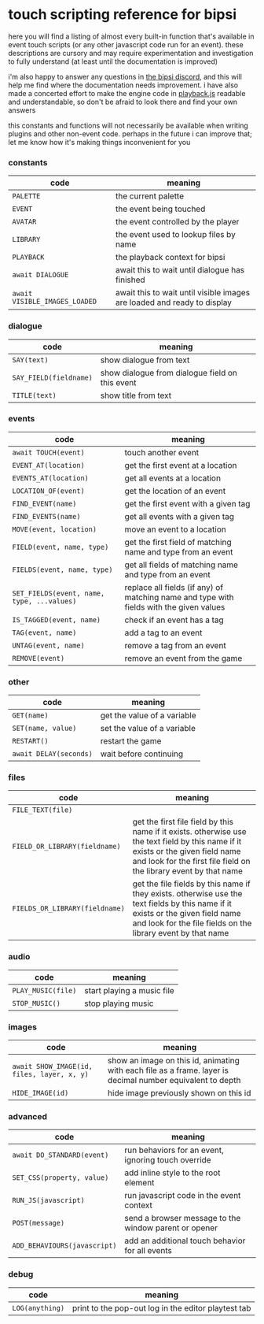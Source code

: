 # touch scripting reference for bipsi

here you will find a listing of almost every built-in function that's available in event touch scripts (or any other javascript code run for an event). these descriptions are cursory and may require experimentation and investigation to fully understand (at least until the documentation is improved)

i'm also happy to answer any questions in [the bipsi discord](https://discord.gg/mnARVsgSkc), and this will help me find where the documentation needs improvement. i have also made a concerted effort to make the engine code in [playback.js](../src/scripts/playback.js) readable and understandable, so don't be afraid to look there and find your own answers

this constants and functions will not necessarily be available when writing plugins and other non-event code. perhaps in the future i can improve that; let me know how it's making things inconvenient for you

### constants

| code | meaning
|--|--
| `PALETTE` | the current palette
| `EVENT` | the event being touched
| `AVATAR` | the event controlled by the player
| `LIBRARY` | the event used to lookup files by name
| `PLAYBACK` | the playback context for bipsi
| `await DIALOGUE` | await this to wait until dialogue has finished
| `await VISIBLE_IMAGES_LOADED` | await this to wait until visible images are loaded and ready to display

### dialogue

| code | meaning
|--|--
| `SAY(text)` | show dialogue from text
| `SAY_FIELD(fieldname)` | show dialogue from dialogue field on this event
| `TITLE(text)` | show title from text

### events

| code | meaning
|--|--
| `await TOUCH(event)` | touch another event
| `EVENT_AT(location)` | get the first event at a location
| `EVENTS_AT(location)` | get all events at a location
| `LOCATION_OF(event)` | get the location of an event
| `FIND_EVENT(name)` | get the first event with a given tag
| `FIND_EVENTS(name)` | get all events with a given tag
| `MOVE(event, location)` | move an event to a location
| `FIELD(event, name, type)` | get the first field of matching name and type from an event
| `FIELDS(event, name, type)` | get all fields of matching name and type from an event
| `SET_FIELDS(event, name, type, ...values)` | replace all fields (if any) of matching name and type with fields with the given values 
| `IS_TAGGED(event, name)` | check if an event has a tag
| `TAG(event, name)` | add a tag to an event
| `UNTAG(event, name)` | remove a tag from an event
| `REMOVE(event)` | remove an event from the game

### other

| code | meaning
|--|--
| `GET(name)` | get the value of a variable
| `SET(name, value)` | set the value of a variable
| `RESTART()` | restart the game
| `await DELAY(seconds)` | wait before continuing

### files

| code | meaning
|--|--
| `FILE_TEXT(file)` |
| `FIELD_OR_LIBRARY(fieldname)` | get the first file field by this name if it exists. otherwise use the text field by this name if it exists or the given field name and look for the first file field on the library event by that name
| `FIELDS_OR_LIBRARY(fieldname)` | get the file fields by this name if they exists. otherwise use the text fields by this name if it exists or the given field name and look for the file fields on the library event by that name

### audio

| code | meaning
|--|--
| `PLAY_MUSIC(file)` | start playing a music file
| `STOP_MUSIC()` | stop playing music

### images

| code | meaning
|--|--
| `await SHOW_IMAGE(id, files, layer, x, y)` | show an image on this id, animating with each file as a frame. layer is decimal number equivalent to depth
| `HIDE_IMAGE(id)` | hide image previously shown on this id

### advanced

| code | meaning
|--|--
| `await DO_STANDARD(event)` | run behaviors for an event, ignoring touch override
| `SET_CSS(property, value)` | add inline style to the root element
| `RUN_JS(javascript)` | run javascript code in the event context
| `POST(message)` | send a browser message to the window parent or opener
| `ADD_BEHAVIOURS(javascript)` | add an additional touch behavior for all events

### debug

| code | meaning
|--|--
| `LOG(anything)` | print to the pop-out log in the editor playtest tab

